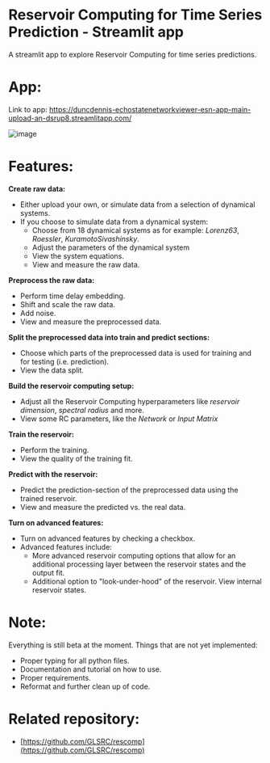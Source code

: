 # Reservoir Computing for Time Series Prediction - Streamlit app
A streamlit app to explore Reservoir Computing for time series predictions. 

# App: 
Link to app: https://duncdennis-echostatenetworkviewer-esn-app-main-upload-an-dsrup8.streamlitapp.com/

![image](https://user-images.githubusercontent.com/90915296/194052232-d7eda94e-0185-4abe-a5b8-b3fc80088911.png)


# Features: 

**Create raw data:**
- Either upload your own, or simulate data from a selection of dynamical systems.
- If you choose to simulate data from a dynamical system:
  - Choose from 18 dynamical systems as for example: *Lorenz63*, *Roessler*, 
    *KuramotoSivashinsky*.
  - Adjust the parameters of the dynamical system
  - View the system equations. 
  - View and measure the raw data. 

**Preprocess the raw data:**
  - Perform time delay embedding.
  - Shift and scale the raw data.
  - Add noise.
  - View and measure the preprocessed data.

**Split the preprocessed data into train and predict sections:**
- Choose which parts of the preprocessed data is used for training and for testing 
   (i.e. prediction).
- View the data split.

**Build the reservoir computing setup:**
- Adjust all the Reservoir Computing hyperparameters like *reservoir dimension*, 
  *spectral radius* and more.
- View some RC parameters, like the *Network* or *Input Matrix*

**Train the reservoir:**
- Perform the training.
- View the quality of the training fit. 

**Predict with the reservoir:**
- Predict the prediction-section of the preprocessed data using the trained reservoir. 
- View and measure the predicted vs. the real data. 

**Turn on advanced features:**
- Turn on advanced features by checking a checkbox. 
- Advanced features include:
  - More advanced reservoir computing options that allow for an additional processing 
  layer between the reservoir states and the output fit. 
  - Additional option to "look-under-hood" of the reservoir. View internal reservoir 
  states.

# Note: 
Everything is still beta at the moment.
Things that are not yet implemented: 
- Proper typing for all python files. 
- Documentation and tutorial on how to use. 
- Proper requirements.
- Reformat and further clean up of code. 


# Related repository: 
- [https://github.com/GLSRC/rescomp](https://github.com/GLSRC/rescomp)
